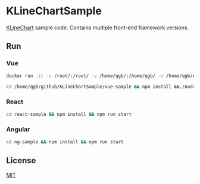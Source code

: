 # KLineChartSample
[KLineChart](https://github.com/liihuu/KLineChart) sample code. Contains multiple front-end framework versions.

## Run
### Vue
```bash
docker run -it -v /root/:/root/ -v /home/qgb/:/home/qgb/ -v /home/qgb/node/usr_local_16.1/:/usr/local/  -w "/home/qgb/github/KLineChartSample/vue-sample" -p 3000:3000 -p 5173:5173 node:16 bash

cd /home/qgb/github/KLineChartSample/vue-sample && npm install &&./node_modules/.bin/vite --host
```


### React
```bash
cd react-sample && npm install && npm run start
```

### Angular
```bash
cd ng-sample && npm install && npm run start
```

## License
[MIT](./LICENSE)
